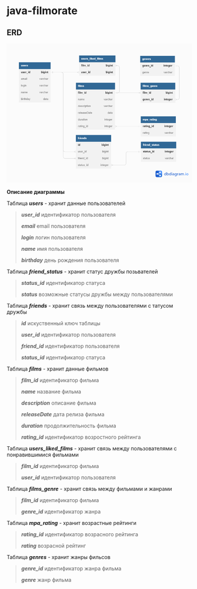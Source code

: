 # java-filmorate
## **ERD**

![ER-диаграмма](https://github.com/PisarevAlexander/java-filmorate/blob/dba83cba1c5a02229fd9758952bfd13ebef11e09/ERD.png)

**Описание диаграммы**

Таблица _**users**_ - хранит данные пользователей
> _**user_id**_ идентификатор пользователя
> 
> _**email**_ email пользователя
> 
> _**login**_ логин пользователя
> 
> _**name**_ имя пользователя
> 
> _**birthday**_ день рождения пользователя

Таблица _**friend_status**_ - хранит статус дружбы позьвателей
> _**status_id**_ идентификатор статуса
> 
> _**status**_ возможные статусы дружбы между пользователями

Таблица _**friends**_ - хранит связь между пользователями с татусом дружбы
> _**id**_ иcкуственный ключ таблицы
> 
> _**user_id**_ идентификатор пользователя
> 
> _**friend_id**_ идентификатор пользователя
> 
> _**status_id**_ идентификатор статуса

Таблица _**films**_ - хранит данные фильмов
> _**film_id**_ идентификатор фильма
> 
> _**name**_ название фильма
> 
> _**description**_ описание фильма
> 
> _**releaseDate**_ дата релиза фильма
> 
> _**duration**_ продолжительность фильма
> 
> _**rating_id**_ идентификатор возростного рейтинга

Таблица _**users_liked_films**_ - хранит связь между пользователями с понравившимися фильмами
> _**film_id**_ идентификатор фильма
> 
> _**user_id**_ идентификатор пользователя

Таблица _**films_genre**_ - хранит связь между фильмами и жанрами
> _**film_id**_ идентификатор фильма
> 
> _**genre_id**_ идентификатор жанра

Таблица _**mpa_rating**_ - хранит возрастные рейтинги
> _**rating_id**_ идентификатор возрасного рейтинга
> 
> _**rating**_ возрасной рейтинг

Таблица _**genres**_ - хранит жанры фильсов
> _**genre_id**_ идентификатор жанра фильма
> 
> _**genre**_ жанр фильма
